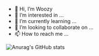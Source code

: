 - 👋 Hi, I’m Woozy
- 👀 I’m interested in ...
- 🌱 I’m currently learning ...
- 💞️ I’m looking to collaborate on ...
- 📫 How to reach me ...

![Anurag's GitHub stats](https://github-readme-stats.vercel.app/api?username=anfrosus&show_icons=true&theme=darcula)
<!---
anfrosus/anfrosus is a ✨ special ✨ repository because its `README.md` (this file) appears on your GitHub profile.
You can click the Preview link to take a look at your changes.
--->
